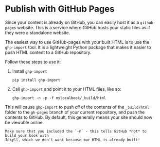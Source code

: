 # Publish with GitHub Pages

Since your content is already on GitHub, you can easily host it as a `github-pages`
website. This is a service where GitHub hosts your static files as if they were
a standalone website.

The easiest way to use GitHub-pages with your built HTML is to use the `ghp-import`
tool. It is a lightweight Python package that makes it easier to push HTML content
to a GitHub repository.

Follow these steps to use it:

1. Install `ghp-import`

   ```
   pip install ghp-import
   ```
2. Call `ghp-import` and point it to your HTML files, like so:

   ```
   ghp-import -n -p -f mylocalbook/_build/html
   ```

This will cause `ghp-import` to push *all* of the contents of the `_build/html` folder
to the `gh-pages` branch of your current repository, and push the contents to GitHub.
By default, this generally means your site should now be viewable online.

```{warning}
Make sure that you included the `-n` - this tells GitHub *not* to build your book with
Jekyll, which we don't want because our HTML is already built!
```
